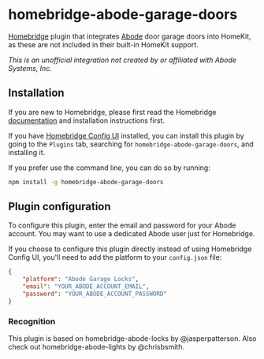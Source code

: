 # homebridge-abode-garage-doors

[Homebridge](https://homebridge.io) plugin that integrates [Abode](https://goabode.com) door garage doors into HomeKit, as these are not included in their built-in HomeKit support.

_This is an unofficial integration not created by or affiliated with Abode Systems, Inc._

## Installation

If you are new to Homebridge, please first read the Homebridge [documentation](https://github.com/homebridge/homebridge/wiki) and installation instructions first.

If you have [Homebridge Config UI](https://github.com/oznu/homebridge-config-ui-x) installed, you can install this plugin by going to the `Plugins` tab, searching for `homebridge-abode-garage-doors`, and installing it.

If you prefer use the command line, you can do so by running:

```sh
npm install -g homebridge-abode-garage-doors
```

## Plugin configuration

To configure this plugin, enter the email and password for your Abode account. You may want to use a dedicated Abode user just for Homebridge.

If you choose to configure this plugin directly instead of using Homebridge Config UI, you'll need to add the platform to your `config.json` file:

```json
{
	"platform": "Abode Garage Locks",
	"email": "YOUR_ABODE_ACCOUNT_EMAIL",
	"password": "YOUR_ABODE_ACCOUNT_PASSWORD"
}
```
### Recognition
This plugin is based on homebridge-abode-locks by @jasperpatterson. Also check out homebridge-abode-lights by @chrisbsmith.